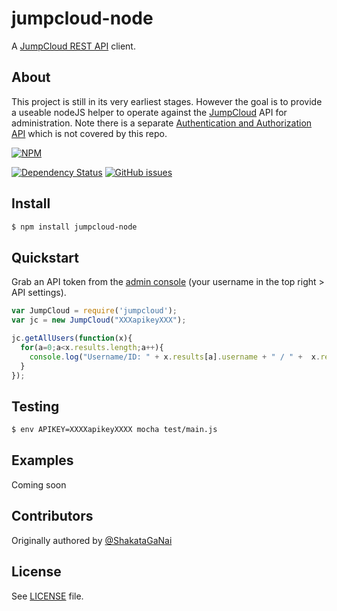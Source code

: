 # jumpcloud-node
A [JumpCloud REST API](https://github.com/TheJumpCloud/JumpCloudAPI) client.

## About
This project is still in its very earliest stages. However the goal is to provide a useable nodeJS helper to operate against the [JumpCloud](https://jumpcloud.com/) API for administration. Note there is a separate [Authentication and Authorization API](http://support.jumpcloud.com/knowledgebase/articles/455570) which is not covered by this repo.

[![NPM](https://nodei.co/npm/jumpcloud-node.png?compact=true)](https://nodei.co/npm/jumpcloud-node/)

[![Dependency Status](https://david-dm.org/trueaccord/jumpcloud-node.svg)](https://david-dm.org/trueaccord/jumpcloud-node)
[![GitHub issues](https://img.shields.io/github/issues/trueaccord/jumpcloud-node.svg)](https://github.com/trueaccord/jumpcloud-node/issues)
## Install
```bash
$ npm install jumpcloud-node
```

## Quickstart

Grab an API token from the [admin console](https://console.jumpcloud.com/#/) (your username in the top right > API settings).

```js
var JumpCloud = require('jumpcloud');
var jc = new JumpCloud("XXXapikeyXXX");

jc.getAllUsers(function(x){
  for(a=0;a<x.results.length;a++){
    console.log("Username/ID: " + x.results[a].username + " / " +  x.results[a]._id);
  }
});
```

## Testing
```bash
$ env APIKEY=XXXXapikeyXXXX mocha test/main.js
```

## Examples
Coming soon

## Contributors
Originally authored by [@ShakataGaNai](https://github.com/shakataganai)

## License
See [LICENSE](LICENSE) file.
